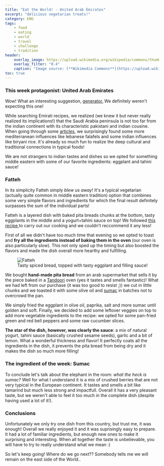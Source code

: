 ```yaml
---
title: "Eat the World! - United Arab Emirates"
excerpt: "delicious vegetarian treats!"
category: ENG
tags:
    - food
    - eating
    - world
    - travel
    - challenge
    - tradition
header:
    overlay_image: https://upload.wikimedia.org/wikipedia/commons/thumb/c/cb/Flag_of_the_United_Arab_Emirates.svg/1920px-Flag_of_the_United_Arab_Emirates.svg.png
    overlay_filter: "0.4"
    caption: "Image source: [**Wikimedia Commons**](https://upload.wikimedia.org/wikipedia/commons/c/cb/Flag_of_the_United_Arab_Emirates.svg)"
toc: true
---
```

### This week protagonist: United Arab Emirates
Wow! What an interesting suggestion, <a href="https://random.country/?">generator.</a> We definitely weren't expecting this one!

While searching Emirati recipes, we realized (we knew it but never really realized its implications!) that the Saudi Arabia peninsula is not too far from the indian continent with its characteristic pakistani and indian cousine. When going through some <a href="https://www.holidify.com/pages/food-of-uae-2574.html">articles</a>, we surprisingly found some more mediterranean influences like lebanese falafels and some indian influences like biryani rice. It's already so much fun to realize the deep cultural and traditional connections in typical foods!

We are not strangers to indian tastes and dishes so we opted for something  middle eastern with some of our favorite ingredients: eggplant and tahini sauce!

### Fatteh
In its simplicity Fatteh simply _blew us away_! It's a typical vegetarian (actually quite common in middle eastern tradition) option that combines some very simple flavors and ingredients for which the final result definitely surpasses the sum of the individual parts!

Fatteh is a layered dish with baked pita breads chunks at the bottom, tasty eggplants in the middle and a yogurt+tahini sauce on top! We followed <a href="https://www.hungrypaprikas.com/eggplant-fatteh/#tasty-recipes-502">this recipe </a> to carry out our cooking and we couldn't reccommend it any less!

First of all we didn't have too much time that evening so we opted to toast and **fry all the ingredients instead of baking them in the oven** (our oven is also particularly slow). This not only sped up the timing but also boosted the flavors and made the dish overall more hearthy and fulfilling.

<figure style="width: 500px" class="align-center">
        <img src="{{ site.url }}{{ site.baseurl }}/assets/images/eat_the_world/united_arab_emirates_1.jpg" alt="Fatteh">
        <figcaption>Tasty spiced bread, topped with tasty eggplant and filling sauce!</figcaption>
</figure>

We bought **hand-made pita bread** from an arab supermarket that sells it by the piece baked in a <a href="https://en.wikipedia.org/wiki/Tandoor">Tandoori</a> oven (yes it tastes and smells fantastic)! What we had left from our purchase (it was too good to resist ;)) we cut in little chunks and we toasted it with some olive oil and <a href="https://en.wikipedia.org/wiki/Sumac">sumac</a> in batches not to overcrowd the pan.

We simply fried the eggplant in olive oil, paprika, salt and more sumac until golden and soft. Finally, we decided to add some leftover veggies on top to add more vegetable ingredients to the recipe: we opted for some pan-fried green and red bell peppers and some raw cucumber slices.

**The star of the dish, however, was clearly the sauce**: a mix of natural yogurt, tahini sauce (basically crushed sesame seeds), garlic and a bit of lemon. What a wonderful thickness and flavor! It perfectly coats all the ingredients in the dish, it prevents the pita bread from being dry and it makes the dish so much more filling!

### The ingredient of the week: Sumac
To conclude let's talk about the elephant in the room: _what the heck is sumac?_ Well for what I understand it is a mix of crushed berries that are not very typical in the European continent. It tastes and smells a bit like tamarind but much less strong and impactfull. Overall it has a very pleasant taste, but we weren't able to feel it too much in the complete dish (despite having used a lot of it!).

### Conclusions
Unfortunately we only try one dish from this country, but trust me, it was enough! Overall we really enjoyed it and it was suprisingly easy to prepare. It had a lot of familiar ingredients, but enough new ones to make it surprising and interesting. When all together the taste is unbelievable, you will have to try to really understand what we mean :)

So let's keep going! Where do we go next?? Somebody tells me we will remain on the east side of the World..